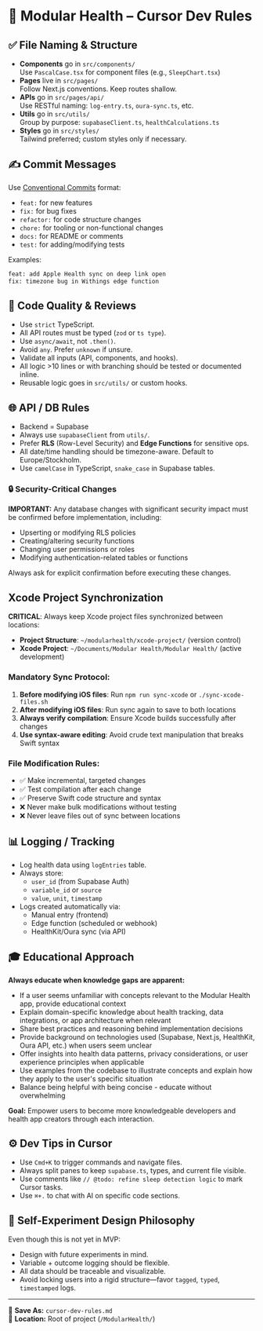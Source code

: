 # 🧠 Modular Health – Cursor Dev Rules

## ✅ File Naming & Structure

- **Components** go in `src/components/`  
  Use `PascalCase.tsx` for component files (e.g., `SleepChart.tsx`)
- **Pages** live in `src/pages/`  
  Follow Next.js conventions. Keep routes shallow.
- **APIs** go in `src/pages/api/`  
  Use RESTful naming: `log-entry.ts`, `oura-sync.ts`, etc.
- **Utils** go in `src/utils/`  
  Group by purpose: `supabaseClient.ts`, `healthCalculations.ts`
- **Styles** go in `src/styles/`  
  Tailwind preferred; custom styles only if necessary.

## ✍️ Commit Messages

Use [Conventional Commits](https://www.conventionalcommits.org/) format:

- `feat:` for new features  
- `fix:` for bug fixes  
- `refactor:` for code structure changes  
- `chore:` for tooling or non-functional changes  
- `docs:` for README or comments  
- `test:` for adding/modifying tests

Examples:
```bash
feat: add Apple Health sync on deep link open
fix: timezone bug in Withings edge function
```

## 🧪 Code Quality & Reviews

- Use `strict` TypeScript.
- All API routes must be typed (`zod` or `ts type`).
- Use `async/await`, not `.then()`.
- Avoid `any`. Prefer `unknown` if unsure.
- Validate all inputs (API, components, and hooks).
- All logic >10 lines or with branching should be tested or documented inline.
- Reusable logic goes in `src/utils/` or custom hooks.

## 🌐 API / DB Rules

- Backend = Supabase
- Always use `supabaseClient` from `utils/`.
- Prefer **RLS** (Row-Level Security) and **Edge Functions** for sensitive ops.
- All date/time handling should be timezone-aware. Default to Europe/Stockholm.
- Use `camelCase` in TypeScript, `snake_case` in Supabase tables.

### 🔒 Security-Critical Changes

**IMPORTANT:** Any database changes with significant security impact must be confirmed before implementation, including:
- Upserting or modifying RLS policies
- Creating/altering security functions
- Changing user permissions or roles
- Modifying authentication-related tables or functions

Always ask for explicit confirmation before executing these changes.

## Xcode Project Synchronization

**CRITICAL**: Always keep Xcode project files synchronized between locations:

- **Project Structure**: `~/modularhealth/xcode-project/` (version control)
- **Xcode Project**: `~/Documents/Modular Health/Modular Health/` (active development)

### Mandatory Sync Protocol:
1. **Before modifying iOS files**: Run `npm run sync-xcode` or `./sync-xcode-files.sh`
2. **After modifying iOS files**: Run sync again to save to both locations
3. **Always verify compilation**: Ensure Xcode builds successfully after changes
4. **Use syntax-aware editing**: Avoid crude text manipulation that breaks Swift syntax

### File Modification Rules:
- ✅ Make incremental, targeted changes
- ✅ Test compilation after each change
- ✅ Preserve Swift code structure and syntax
- ❌ Never make bulk modifications without testing
- ❌ Never leave files out of sync between locations

## 📊 Logging / Tracking

- Log health data using `logEntries` table.
- Always store:
  - `user_id` (from Supabase Auth)
  - `variable_id` or `source`
  - `value`, `unit`, `timestamp`
- Logs created automatically via:
  - Manual entry (frontend)
  - Edge function (scheduled or webhook)
  - HealthKit/Oura sync (via API)

## 🎓 Educational Approach

**Always educate when knowledge gaps are apparent:**

- If a user seems unfamiliar with concepts relevant to the Modular Health app, provide educational context
- Explain domain-specific knowledge about health tracking, data integrations, or app architecture when relevant
- Share best practices and reasoning behind implementation decisions
- Provide background on technologies used (Supabase, Next.js, HealthKit, Oura API, etc.) when users seem unclear
- Offer insights into health data patterns, privacy considerations, or user experience principles when applicable
- Use examples from the codebase to illustrate concepts and explain how they apply to the user's specific situation
- Balance being helpful with being concise - educate without overwhelming

**Goal:** Empower users to become more knowledgeable developers and health app creators through each interaction.

## ⚙️ Dev Tips in Cursor

- Use `Cmd+K` to trigger commands and navigate files.
- Always split panes to keep `supabase.ts`, types, and current file visible.
- Use comments like `// @todo: refine sleep detection logic` to mark Cursor tasks.
- Use `⌘+.` to chat with AI on specific code sections.

## 🧠 Self-Experiment Design Philosophy

Even though this is not yet in MVP:
- Design with future experiments in mind.
- Variable + outcome logging should be flexible.
- All data should be traceable and visualizable.
- Avoid locking users into a rigid structure—favor `tagged`, `typed`, `timestamped` logs.

---

📁 **Save As:** `cursor-dev-rules.md`  
📂 **Location:** Root of project (`/ModularHealth/`) 